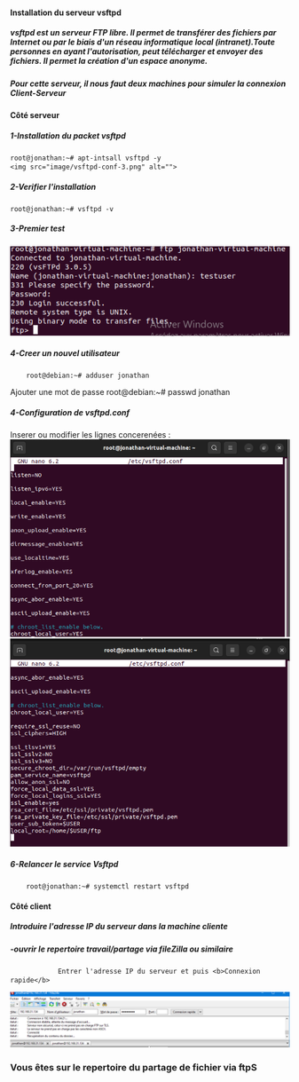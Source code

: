 #### Installation du serveur vsftpd

##### vsftpd est un serveur FTP libre. Il permet de transférer des fichiers par Internet ou par le biais d'un réseau informatique local (intranet).Toute personnes en ayant l'autorisation, peut télécharger et envoyer des fichiers. Il permet la création d'un espace anonyme.

##### Pour cette serveur, il nous faut deux machines pour simuler la connexion Client-Serveur

#### Côté serveur
##### 1-Installation du packet vsftpd
    root@jonathan:~# apt-intsall vsftpd -y
    <img src="image/vsftpd-conf-3.png" alt="">
##### 2-Verifier l'installation
    root@jonathan:~# vsftpd -v
##### 3-Premier test
<img src="image/vsftpd-test-success.png" alt="">

##### 4-Creer un nouvel utilisateur
        root@debian:~# adduser jonathan
Ajouter une mot de passe
        root@debian:~# passwd jonathan
##### 4-Configuration de vsftpd.conf
Inserer ou modifier les lignes concerenées :
<img src="image/vsftpd-conf.png" alt="">
<img src="image/vsftpd-conf-1.png" alt="">
##### 6-Relancer le service Vsftpd
        root@jonathan:~# systemctl restart vsftpd
#### Côté client
#####  Introduire l'adresse IP du serveur dans la machine cliente
#####      -ouvrir le repertoire travail/partage via fileZilla ou similaire
                Entrer l'adresse IP du serveur et puis <b>Connexion rapide</b>
<img src="image/vsftpd.png" alt="">

### Vous êtes sur le repertoire du partage de fichier via ftpS
